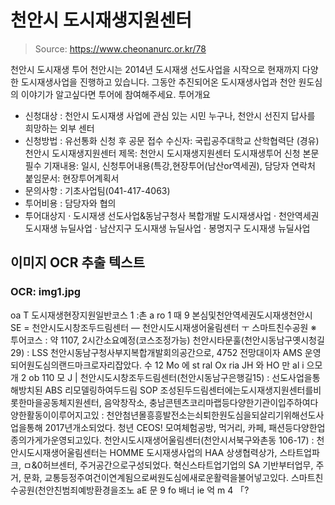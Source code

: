 # 천안시 도시재생지원센터

> Source: https://www.cheonanurc.or.kr/78

천안시 도시재생 투어
천안시는 2014년 도시재생 선도사업을 시작으로 현재까지 다양한 도시재생사업을 진행하고 있습니다.
그동안 추진되어온 도시재생사업과 천안 원도심의 이야기가 알고싶다면 투어에 참여해주세요.
투어개요
- 신청대상 : 천안시 도시재생 사업에 관심 있는 시민 누구나, 천안시 선진지 답사를 희망하는 외부 센터
- 신청방법 :
유선통화 신청 후 공문 접수
수신자: 국립공주대학교 산학협력단
(경유) 천안시 도시재생지원센터
제목: 천안시 도시재생지원센터 도시재생투어 신청
본문 필수 기재내용: 일시, 신청투어내용(특강,현장투어(남산or역세권), 담당자 연락처
붙임문서: 현장투어계획서
- 문의사항 : 기초사업팀(041-417-4063)
- 투어비용 : 담당자와 협의
- 투어대상지
· 도시재생 선도사업&동남구청사 복합개발 도시재생사업
· 천안역세권 도시재생 뉴딜사업
· 남산지구 도시재생 뉴딜사업
· 봉명지구 도시재생 뉴딜사업

## 이미지 OCR 추출 텍스트

### OCR: img1.jpg
oa T
도시재생현장지원일반코스 1 :촌
a
ro
1
때
9
본심및천안역세권도시재생천안시 SE = 천안시도시창조두드림센터 — 천안시도시재생어울림센터 ㅜ 스마트친수공원
※ 투어코스 : 약 1107, 2시간소요예정(코스조정가능)
천안시타문훌(천안시동남구옛시청길29) : LSS 천안시동남구청사부지복합개발회의공간으로, 4752 전망대이자 AMS 운영되어원도심의랜드마크로자리잡았다.
수
12
Mo
에
st
ral
Ox
ria
JH
와
HO
만
al
i
으모개
2
ob
110
모
J
|
천안시도시창조두드림센터(천안시동남구은행길15) : 선도사업을통해방치된 ABS 리모델링하여두드림
SOP 조성된두드림센터에는도시재생지원센터를비롯한마을공동체지원센터, 음악창작소, 충남콘텐츠코리마랩등다양한기관이입주하여다양한활동이이루어지고있
: 천안첨년몰흥흥발전소는쇠퇴한원도심을되살리기위해선도사업을통해 2017년개소되었다.
청년 CEOS! 모여체험공방, 먹거리, 카페, 패션등다양한업종의가게가운영되고있다.
천안시도시재생어울림센터(천안시서북구와촌동 106-17) : 천안시도시재생어울림센터는 HOMME 도시재생사업의 HAA 상생협력상가,
스타트업파크, ㅁ&0허브센터, 주거공간으로구성되었다. 혁신스타트업기업의 SA 기반부터업무, 주거, 문화, 교통등정주여건이연계됨으로써원도심에새로운활력을불어넣고있다.
스마트친수공원(천안친범죄예방환경을조노
aE 문
9 fo
배너
ie 억
m 4
「?
